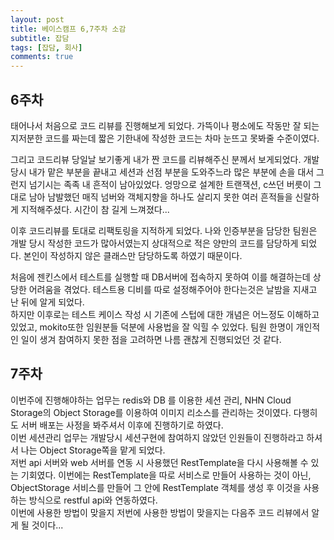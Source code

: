 ```yaml
--- 
layout: post 
title: 베이스캠프 6,7주차 소감 
subtitle: 잡담 
tags: [잡담, 회사] 
comments: true 
--- 
```


## 6주차  

태어나서 처음으로 코드 리뷰를 진행해보게 되었다. 가뜩이나 평소에도 작동만 잘 되는 지저분한 코드를 짜는데 짧은 기한내에 작성한 코드는 차마 눈뜨고 못봐줄 수준이였다.  

그리고 코드리뷰 당일날 보기좋게 내가 짠 코드를 리뷰해주신 분께서 보게되었다. 
개발당시 내가 맡은 부분을 끝내고 세션과 선점 부분을 도와주느라 많은 부분에 손을 대서 그런지 넘기시는 족족 내 흔적이 남아있었다. 
엉망으로 설계한 트랜잭션, c쓰던 버릇이 그대로 남아 남발했던 매직 넘버와 객체지향을 하나도 살리지 못한 여러 흔적들을 신랄하게 지적해주셨다. 시간이 참 길게 느껴졌다...  

이후 코드리뷰를 토대로 리팩토링을 지적하게 되었다. 나와 인증부분을 담당한 팀원은 개발 당시 작성한 코드가 많아서였는지 상대적으로 적은 양만의 코드를 담당하게 되었다.
본인이 작성하지 않은 클래스만 담당하도록 하였기 때문이다.  

처음에 젠킨스에서 테스트를 실행할 때 DB서버에 접속하지 못하여 이를 해결하는데 상당한 어려움을 겪었다. 테스트용 디비를 따로 설정해주어야 한다는것은 날밤을 지새고 난 뒤에 알게 되었다.  
하지만 이후로는 테스트 케이스 작성 시 기존에 스텁에 대한 개념은 어느정도 이해하고 있었고, 
mokito또한 임원분들 덕분에 사용법을 잘 익힐 수 있었다. 팀원 한명이 개인적인 일이 생겨 참여하지 못한 점을 고려하면 나름 괜찮게 진행되었던 것 같다.  


## 7주차  

이번주에 진행해야하는 업무는 redis와 DB 를 이용한 세션 관리, NHN Cloud Storage의 Object Storage를 이용하여 이미지 리소스를 관리하는 것이였다. 다행히도 서버 배포는 사정을 봐주셔서 이후에 진행하기로 하였다.  
이번 세션관리 업무는 개발당시 세션구현에 참여하지 않았던 인원들이 진행하라고 하셔서 나는 Object Storage쪽을 맡게 되었다.  
저번 api 서버와 web 서버를 연동 시 사용했던 RestTemplate을 다시 사용해볼 수 있는 기회였다. 이번에는 RestTemplate을 따로 서비스로 만들어 사용하는 것이 아닌, ObjectStorage 서비스를 만들어 그 안에 RestTemplate 객체를 생성 후 이것을 사용하는 방식으로 restful api와 연동하였다.  
이번에 사용한 방법이 맞을지 저번에 사용한 방법이 맞을지는 다음주 코드 리뷰에서 알게 될 것이다...
